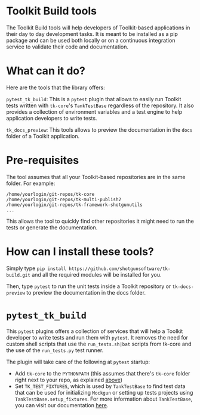 # Toolkit Build tools

The Toolkit Build tools will help developers of Toolkit-based applications in their day to day development tasks. It is meant
to be installed as a pip package and can be used both locally or on a continuous integration service to validate their code
and documentation.

# What can it do?

Here are the tools that the library offers:

`pytest_tk_build`: This is a `pytest` plugin that allows to easily run Toolkit tests written with `tk-core`'s `TankTestBase`
regardless of the repository. It also provides a collection of environment variables and a test engine to help application
developers to write tests.

`tk_docs_preview`: This tools allows to preview the documentation in the `docs` folder of a Toolkit application.

# Pre-requisites

The tool assumes that all your Toolkit-based repositories are in the same folder. For example:

```
/home/yourlogin/git-repos/tk-core
/home/yourlogin/git-repos/tk-multi-publish2
/home/yourlogin/git-repos/tk-framework-shotgunutils
...
```

This allows the tool to quickly find other repositories it might need to run the tests or generate the documentation.

# How can I install these tools?

Simply type `pip install https://github.com/shotgunsoftware/tk-build.git` and all the required modules will be installed
for you.

Then, type `pytest` to run the unit tests inside a Toolkit repository or `tk-docs-preview` to preview the documentation in the
docs folder.

# `pytest_tk_build`

This `pytest` plugins offers a collection of services that will help a Toolkit developer to write tests and run them with `pytest`.
It removes the need for custom shell scripts that use the `run_tests.sh|bat` scripts from tk-core and the use of the `run_tests.py`
test runner.

The plugin will take care of the following at `pytest` startup:

- Add `tk-core` to the `PYTHONPATH` (this assumes that there's `tk-core` folder right next to your repo, as explained [above](#pre-requisites))
- Set `TK_TEST_FIXTURES`, which is used by `TankTestBase` to find test data that can be used for initializing `Mockgun` or setting
up tests projects using `TankTestBase.setup_fixtures`. For more information about `TankTestBase`, you can visit our documentation
[here](https://github.com/shotgunsoftware/tk-core/blob/master/tests/README.md).
